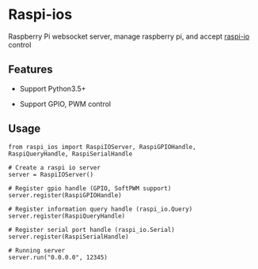 Raspi-ios 
========
Raspberry Pi websocket server, manage raspberry pi, and accept [raspi-io](https://github.com/amaork/raspi-io) control

## Features

- Support Python3.5+

- Support GPIO, PWM control

## Usage

    from raspi_ios import RaspiIOServer, RaspiGPIOHandle, RaspiQueryHandle, RaspiSerialHandle
    
    # Create a raspi io server
    server = RaspiIOServer()
    
    # Register gpio handle (GPIO, SoftPWM support)
    server.register(RaspiGPIOHandle)
    
    # Register information query handle (raspi_io.Query)
    server.register(RaspiQueryHandle)
    
    # Register serial port handle (raspi_io.Serial)
    server.register(RaspiSerialHandle)
    
    # Running server
    server.run("0.0.0.0", 12345)
